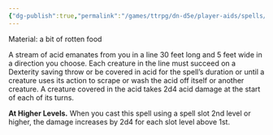 ```yaml
---
{"dg-publish":true,"permalink":"/games/ttrpg/dn-d5e/player-aids/spells/level-1/tasha-s-caustic-brew/","tags":["ttrpg/dnd/5e","concentration","verbal","somatic","material","spell"],"noteIcon":""}
---
```



Material: a bit of rotten food

A stream of acid emanates from you in a line 30 feet long and 5 feet wide in a direction you choose. Each creature in the line must succeed on a Dexterity saving throw or be covered in acid for the spell’s duration or until a creature uses its action to scrape or wash the acid off itself or another creature. A creature covered in the acid takes 2d4 acid damage at the start of each of its turns.

**At Higher Levels.** When you cast this spell using a spell slot 2nd level or higher, the damage increases by 2d4 for each slot level above 1st.